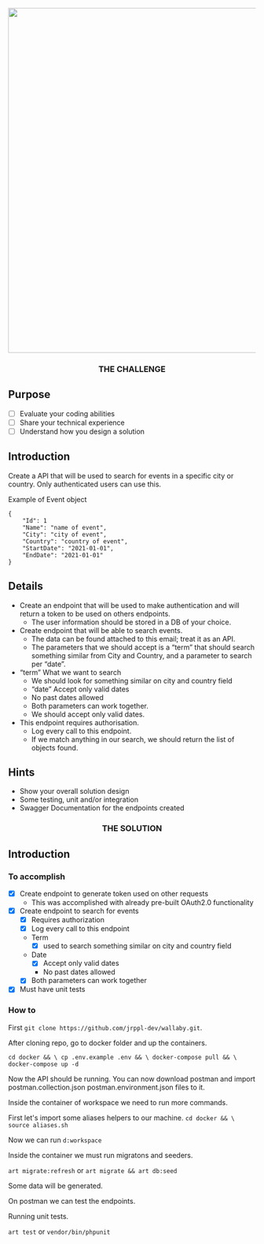 <p align="center">
	<a href="https://www.hostelworldgroup.com/">
		<img width="700px" 
			 src="https://www.hostelworldgroup.com/~/media/Images/H/Hostelworld-v2/logo/hostel-group-logo.svg?la=en" >
	</a>
</p>

<h3 align="center">THE CHALLENGE</h3>

## <a name="Purpose">Purpose</a>

- [ ] Evaluate your coding abilities
- [ ] Share your technical experience
- [ ] Understand how you design a solution

## <a name="Introduction">Introduction</a>

Create a API that will be used to search for events in a specific city or country. Only authenticated users can use
this.

Example of Event object

```
{
    "Id": 1
    "Name": "name of event",
    "City": "city of event",
    "Country": "country of event",
    "StartDate": "2021-01-01",
    "EndDate": "2021-01-01"
}
```

## <a name="Details">Details</a>

* Create an endpoint that will be used to make authentication and will return a token to be used on others endpoints.
    * The user information should be stored in a DB of your choice.
* Create endpoint that will be able to search events.
    * The data can be found attached to this email; treat it as an API.
    * The parameters that we should accept is a “term” that should search something similar from City and Country, and a
      parameter to search per “date”.
* “term” What we want to search
    * We should look for something similar on city and country field
    * “date” Accept only valid dates
    * No past dates allowed
    * Both parameters can work together.
    * We should accept only valid dates.
* This endpoint requires authorisation.
    * Log every call to this endpoint.
    * If we match anything in our search, we should return the list of objects found.

## <a name="Hints">Hints</a>

* Show your overall solution design
* Some testing, unit and/or integration
* Swagger Documentation for the endpoints created

<h3 align="center">THE SOLUTION</h3>

## <a name="Introduction">Introduction</a>

### <a name="Toaccomplish">To accomplish</a>

- [x] Create endpoint to generate token used on other requests
    - This was accomplished with already pre-built OAuth2.0 functionality
- [x] Create endpoint to search for events
    - [x] Requires authorization
    - [x] Log every call to this endpoint
    - Term
        - [x] used to search something similar on city and country field
    - Date
        - [x] Accept only valid dates
        - No past dates allowed
    - [x] Both parameters can work together
- [x] Must have unit tests

### <a name="Howto">How to</a>

First `git clone https://github.com/jrppl-dev/wallaby.git`.

After cloning repo, go to docker folder and up the containers.

`
cd docker && \
cp .env.example .env && \
docker-compose pull && \
docker-compose up -d
`

Now the API should be running. You can now download postman and import postman.collection.json postman.environment.json
files to it.

Inside the container of workspace we need to run more commands.

First let's import some aliases helpers to our machine.
`cd docker && \ source aliases.sh`

Now we can run `d:workspace`

Inside the container we must run migratons and seeders.

`art migrate:refresh` or `art migrate && art db:seed`

Some data will be generated.

On postman we can test the endpoints.

Running unit tests.

`art test` or `vendor/bin/phpunit`








